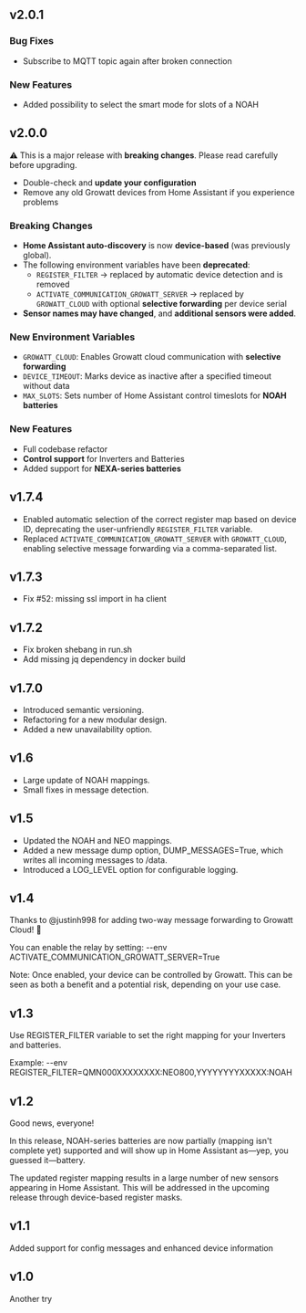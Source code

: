 ## v2.0.1

### Bug Fixes

+ Subscribe to MQTT topic again after broken connection

### New Features

+ Added possibility to select the smart mode for slots of a NOAH

## v2.0.0

⚠️ This is a major release with **breaking changes**. Please read carefully before upgrading.
+ Double-check and **update your configuration**
+ Remove any old Growatt devices from Home Assistant if you experience problems

### Breaking Changes

+ **Home Assistant auto-discovery** is now **device-based** (was previously global).
+ The following environment variables have been **deprecated**:
  + `REGISTER_FILTER` → replaced by automatic device detection and is removed
  + `ACTIVATE_COMMUNICATION_GROWATT_SERVER` → replaced by `GROWATT_CLOUD` with optional **selective forwarding** per device serial
+ **Sensor names may have changed**, and **additional sensors were added**.  

### New Environment Variables

+ `GROWATT_CLOUD`: Enables Growatt cloud communication with **selective forwarding**
+ `DEVICE_TIMEOUT`: Marks device as inactive after a specified timeout without data
+ `MAX_SLOTS`: Sets number of Home Assistant control timeslots for **NOAH batteries**

### New Features

+ Full codebase refactor
+ **Control support** for Inverters and Batteries
+ Added support for **NEXA-series batteries**

## v1.7.4

+ Enabled automatic selection of the correct register map based on device ID, deprecating the user-unfriendly `REGISTER_FILTER` variable.
+ Replaced `ACTIVATE_COMMUNICATION_GROWATT_SERVER` with `GROWATT_CLOUD`, enabling selective message forwarding via a comma-separated list.

## v1.7.3

+ Fix #52: missing ssl import in ha client

## v1.7.2

+ Fix broken shebang in run.sh
+ Add missing jq dependency in docker build

## v1.7.0
+ Introduced semantic versioning.
+ Refactoring for a new modular design.
+ Added a new unavailability option.

## v1.6
+ Large update of NOAH mappings.
+ Small fixes in message detection.

## v1.5
+ Updated the NOAH and NEO mappings.
+ Added a new message dump option, DUMP_MESSAGES=True, which writes all incoming messages to /data.
+ Introduced a LOG_LEVEL option for configurable logging.

## v1.4
Thanks to @justinh998 for adding two-way message forwarding to Growatt Cloud! 🎉

You can enable the relay by setting:
--env ACTIVATE_COMMUNICATION_GROWATT_SERVER=True

Note: Once enabled, your device can be controlled by Growatt. This can be seen as both a benefit and a potential risk, depending on your use case.

## v1.3
Use REGISTER_FILTER variable to set the right mapping for your Inverters and batteries.

Example: --env REGISTER_FILTER=QMN000XXXXXXXX:NEO800,YYYYYYYYXXXXX:NOAH

## v1.2
Good news, everyone!

In this release, NOAH-series batteries are now partially (mapping isn't complete yet) supported and will show up in Home Assistant as—yep, you guessed it—battery.

The updated register mapping results in a large number of new sensors appearing in Home Assistant. This will be addressed in the upcoming release through device-based register masks.

## v1.1
Added support for config messages and enhanced device information

## v1.0
Another try
